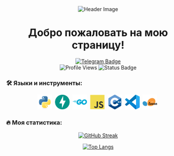 <div id="header" align="center">
  <img src="https://i.giphy.com/media/v1.Y2lkPTc5MGI3NjExNmQ4emRoa2hmN2w1Z2ZwZWJmaXlvaDQ2dzRmaDF4dDhkMjQzY2s0NiZlcD12MV9pbnRlcm5hbF9naWZfYnlfaWQmY3Q9Zw/YbXLZ6dymH758xSEbM/giphy.gif" width="150" alt="Header Image"/>
  <h1>Добро пожаловать на мою страницу!</h1>
</div>

<div id="badges" align="center">
  <a href="https://t.me/voolfi71" target="_blank">
    <img src="https://img.shields.io/badge/Telegram-blue?style=for-the-badge&logo=telegram" alt="Telegram Badge"/>
  </a>
  <br>
  <img src="https://komarev.com/ghpvc/?username=VoolFi71&style=flat-square&color=blue" alt="Profile Views"/>
  <img src="https://img.shields.io/badge/Status-Online-28a745?style=flat-square" alt="Status Badge"/>
</div>

### :hammer_and_wrench: Языки и инструменты:

<div align="center">
  <img src="https://github.com/devicons/devicon/blob/master/icons/python/python-original.svg" title="Python" alt="Python" width="40" height="40"/>&nbsp;
  <img src="https://github.com/devicons/devicon/blob/master/icons/fastapi/fastapi-original.svg" title="FastAPI" alt="FastAPI" width="40" height="40"/>&nbsp;
  <img src="https://github.com/devicons/devicon/blob/master/icons/go/go-original-wordmark.svg" title="Go" alt="Go" width="40" height="40"/>&nbsp;
  <img src="https://github.com/devicons/devicon/blob/master/icons/javascript/javascript-original.svg" title="JavaScript" alt="JavaScript" width="40" height="40"/>&nbsp;
  <img src="https://github.com/devicons/devicon/blob/master/icons/cplusplus/cplusplus-original.svg" title="C++" alt="C++" width="40" height="40"/>&nbsp;
  <img src="https://github.com/devicons/devicon/blob/master/icons/vscode/vscode-original.svg" title="VSCode" alt="VSCode" width="40" height="40"/>&nbsp;
  <img src="https://github.com/devicons/devicon/blob/master/icons/scikitlearn/scikitlearn-original.svg" title="VSCode" alt="VSCode" width="40" height="40"/>&nbsp;
</div>

### :fire: Моя статистика:

<div align="center">
  <a href="https://git.io/streak-stats">
    <img src="https://github-readme-streak-stats.herokuapp.com?user=VoolFi71&theme=nightowl" alt="GitHub Streak" />
  </a>
  <br>

[![Top Langs](https://github-readme-stats.vercel.app/api/top-langs/?username=VoolFi71&layout=compact&theme=vision-friendly-dark)](https://github.com/anuraghazra/github-readme-stats)
</div>
